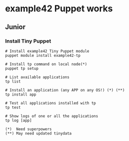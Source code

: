 # example42 Puppet works

## Junior

### Install Tiny Puppet

    # Install example42 Tiny Puppet module
    puppet module install example42-tp
    
    # Install tp command on local node(*)
    puppet tp setup
    
    # List available applications
    tp list
    
    # Install an application (any APP on any OS!) (*) (**)
    tp install app
    
    # Test all applications installed with tp
    tp test
    
    # Show logs of one or all the applications
    tp log [app]

    (*)  Need superpowers
    (**) May need updated tinydata